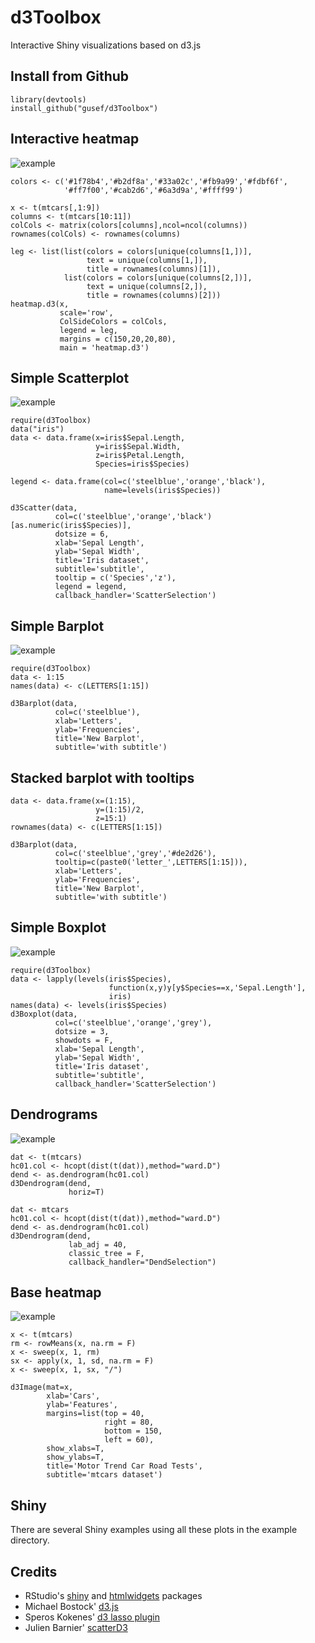 # d3Toolbox

Interactive Shiny visualizations based on d3.js

## Install from Github
```{r install, eval=FALSE}
library(devtools)
install_github("gusef/d3Toolbox")
```

## Interactive heatmap

![example](https://raw.github.com/gusef/d3Toolbox/master/resources/heatmap.gif)

```{r heatmap, warning=FALSE, eval=FALSE}
colors <- c('#1f78b4','#b2df8a','#33a02c','#fb9a99','#fdbf6f',
            '#ff7f00','#cab2d6','#6a3d9a','#ffff99')
                    
x <- t(mtcars[,1:9])
columns <- t(mtcars[10:11])
colCols <- matrix(colors[columns],ncol=ncol(columns))
rownames(colCols) <- rownames(columns)
    
leg <- list(list(colors = colors[unique(columns[1,])],
                 text = unique(columns[1,]),
                 title = rownames(columns)[1]),
            list(colors = colors[unique(columns[2,])],
                 text = unique(columns[2,]),
                 title = rownames(columns)[2]))
heatmap.d3(x,
           scale='row',
           ColSideColors = colCols,
           legend = leg,
           margins = c(150,20,20,80),
           main = 'heatmap.d3')

```


## Simple Scatterplot

![example](https://raw.github.com/gusef/d3Toolbox/master/resources/scatter.gif)


```{r simple_scatter, warning=FALSE, eval=FALSE}
require(d3Toolbox)
data("iris")
data <- data.frame(x=iris$Sepal.Length,
                   y=iris$Sepal.Width,
                   z=iris$Petal.Length,
                   Species=iris$Species)
 
legend <- data.frame(col=c('steelblue','orange','black'),
                     name=levels(iris$Species))
    
d3Scatter(data,
          col=c('steelblue','orange','black')[as.numeric(iris$Species)],
          dotsize = 6,
          xlab='Sepal Length',
          ylab='Sepal Width',
          title='Iris dataset',
          subtitle='subtitle',
          tooltip = c('Species','z'),
          legend = legend,
          callback_handler='ScatterSelection')
```

## Simple Barplot

![example](https://raw.github.com/gusef/d3Toolbox/master/resources/barplot.gif)

```{r simple_barplot, warning=FALSE, eval=FALSE}
require(d3Toolbox)
data <- 1:15
names(data) <- c(LETTERS[1:15])

d3Barplot(data,
          col=c('steelblue'),
          xlab='Letters',
          ylab='Frequencies',
          title='New Barplot',
          subtitle='with subtitle')
```

## Stacked barplot with tooltips
```{r stacked_barplot, eval=FALSE}
data <- data.frame(x=(1:15),
                   y=(1:15)/2,
                   z=15:1)
rownames(data) <- c(LETTERS[1:15])

d3Barplot(data,
          col=c('steelblue','grey','#de2d26'),
          tooltip=c(paste0('letter_',LETTERS[1:15])),
          xlab='Letters',
          ylab='Frequencies',
          title='New Barplot',
          subtitle='with subtitle')
```

## Simple Boxplot

![example](https://raw.github.com/gusef/d3Toolbox/master/resources/boxplot.gif)

```{r simple_box, warning=FALSE, eval=FALSE}
require(d3Toolbox)
data <- lapply(levels(iris$Species),
                      function(x,y)y[y$Species==x,'Sepal.Length'],
                      iris)
names(data) <- levels(iris$Species)
d3Boxplot(data,
          col=c('steelblue','orange','grey'),
          dotsize = 3,
          showdots = F,
          xlab='Sepal Length',
          ylab='Sepal Width',
          title='Iris dataset',
          subtitle='subtitle',
          callback_handler='ScatterSelection')
```

## Dendrograms

![example](https://raw.github.com/gusef/d3Toolbox/master/resources/dendrogram.gif)

```{r dendrogram1, eval=FALSE}
dat <- t(mtcars)
hc01.col <- hcopt(dist(t(dat)),method="ward.D")
dend <- as.dendrogram(hc01.col)
d3Dendrogram(dend,
             horiz=T)
```

```{r dendrogram2, eval=FALSE}
dat <- mtcars
hc01.col <- hcopt(dist(t(dat)),method="ward.D")
dend <- as.dendrogram(hc01.col)
d3Dendrogram(dend,
             lab_adj = 40,
             classic_tree = F,
             callback_handler="DendSelection")
```

## Base heatmap

![example](https://raw.github.com/gusef/d3Toolbox/master/resources/image.gif)
```{r image, eval=FALSE}
x <- t(mtcars)
rm <- rowMeans(x, na.rm = F)
x <- sweep(x, 1, rm)
sx <- apply(x, 1, sd, na.rm = F)
x <- sweep(x, 1, sx, "/")

d3Image(mat=x,
        xlab='Cars',
        ylab='Features',
        margins=list(top = 40,
                     right = 80,
                     bottom = 150,
                     left = 60),
        show_xlabs=T,
        show_ylabs=T,
        title='Motor Trend Car Road Tests',
        subtitle='mtcars dataset')
```

## Shiny
There are several Shiny examples using all these plots in the example directory.


## Credits

-   RStudio's [shiny](http://shiny.rstudio.com/) and [htmlwidgets](http://www.htmlwidgets.org/) packages
-   Michael Bostock' [d3.js](https://d3js.org/)
-   Speros Kokenes' [d3 lasso plugin](https://github.com/skokenes/D3-Lasso-Plugin)
-   Julien Barnier' [scatterD3](https://github.com/juba/scatterD3)

